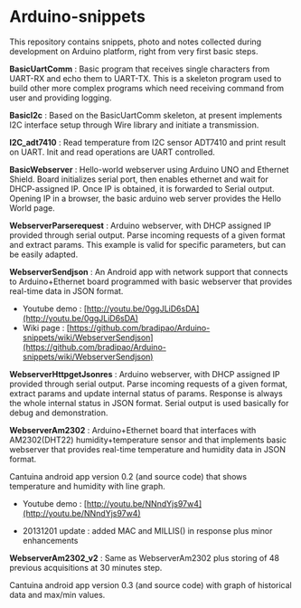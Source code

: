 Arduino-snippets
================

This repository contains snippets, photo and notes collected during development on Arduino platform, right from very first basic steps.

**BasicUartComm** : Basic program that receives single characters from UART-RX and echo them to UART-TX. This is a skeleton program used to build other more complex programs which need receiving command from user and providing logging.

**BasicI2c** : Based on the BasicUartComm skeleton, at present implements I2C interface setup through Wire library and initiate a transmission.

**I2C_adt7410** : Read temperature from I2C sensor ADT7410 and print result on UART. Init and read operations are UART controlled.

**BasicWebserver** : Hello-world webserver using Arduino UNO and Ethernet Shield. Board initializes serial port, then enables ethernet and wait for DHCP-assigned IP. Once IP is obtained, it is forwarded to Serial output. Opening IP in a browser, the basic arduino web server provides the Hello World page.

**WebserverParserequest** : Arduino webserver, with DHCP assigned IP provided through serial output. Parse incoming requests of a given format and extract params. This example is valid for specific parameters, but can be easily adapted.

**WebserverSendjson** : An Android app with network support that connects to Arduino+Ethernet board programmed with basic webserver that provides real-time data in JSON format.

  * Youtube demo : [http://youtu.be/0ggJLiD6sDA](http://youtu.be/0ggJLiD6sDA)
  * Wiki page : [https://github.com/bradipao/Arduino-snippets/wiki/WebserverSendjson](https://github.com/bradipao/Arduino-snippets/wiki/WebserverSendjson)
  
**WebserverHttpgetJsonres** : Arduino webserver, with DHCP assigned IP provided through serial output. Parse incoming requests of a given format, extract params and update internal status of params. Response is always the whole internal status in JSON format. Serial output is used basically for debug and demonstration.

**WebserverAm2302** : Arduino+Ethernet board that interfaces with AM2302(DHT22) humidity+temperature sensor and that implements basic webserver that provides real-time temperature and humidity data in JSON format.

Cantuina android app version 0.2 (and source code) that shows temperature and humidity with line graph.

  * Youtube demo : [http://youtu.be/NNndYjs97w4](http://youtu.be/NNndYjs97w4)
  
  * 20131201 update : added MAC and MILLIS() in response plus minor enhancements
  
**WebserverAm2302_v2** : Same as WebserverAm2302 plus storing of 48 previous acquisitions at 30 minutes step.

Cantuina android app version 0.3 (and source code) with graph of historical data and max/min values.
